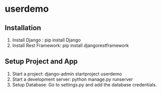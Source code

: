 # userdemo

## Installation

1. Install Django : pip install Django
2. Install Rest Framework: pip install djangorestframework

## Setup Project and App

1. Start a project: django-admin startproject userdemo
2. Start a development server: python manage.py runserver
3. Setup Database: Go to settings.py and add the database credentials.